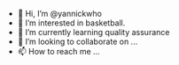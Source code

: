 - 👋 Hi, I’m @yannickwho
- 👀 I’m interested in basketball.
- 🌱 I’m currently learning quality assurance
- 💞️ I’m looking to collaborate on ...
- 📫 How to reach me ...

<!---
yannickwho/yannickwho is a ✨ special ✨ repository because its `README.md` (this file) appears on your GitHub profile.
You can click the Preview link to take a look at your changes.
--->
